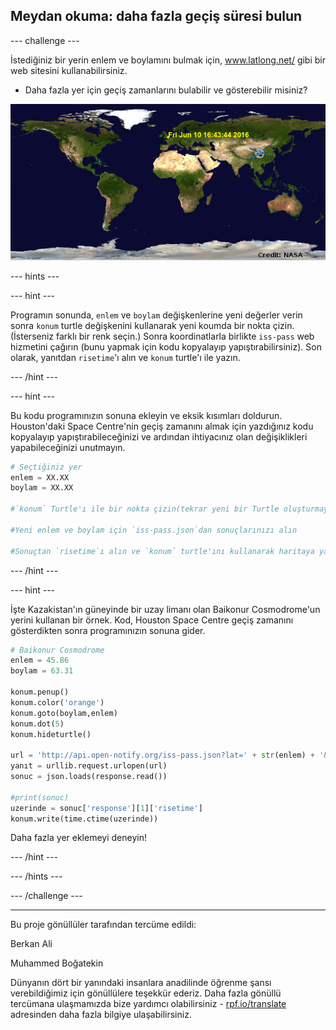 ## Meydan okuma: daha fazla geçiş süresi bulun

--- challenge ---

İstediğiniz bir yerin enlem ve boylamını bulmak için, <a href="http://www.latlong.net/" target="_blank">www.latlong.net/</a> gibi bir web sitesini kullanabilirsiniz.

+ Daha fazla yer için geçiş zamanlarını bulabilir ve gösterebilir misiniz? 

![ekran görüntüsü](images/iss-final.png)

--- hints ---


--- hint ---

Programın sonunda, `enlem` ve `boylam` değişkenlerine yeni değerler verin sonra `konum` turtle değişkenini kullanarak yeni koumda bir nokta çizin. (İsterseniz farklı bir renk seçin.) Sonra koordinatlarla birlikte `iss-pass` web hizmetini çağırın (bunu yapmak için kodu kopyalayıp yapıştırabilirsiniz). Son olarak, yanıtdan `risetime`'ı alın ve `konum` turtle'ı ile yazın.

--- /hint ---

--- hint ---

Bu kodu programınızın sonuna ekleyin ve eksik kısımları doldurun. Houston'daki Space Centre'nin geçiş zamanını almak için yazdığınız kodu kopyalayıp yapıştırabileceğinizi ve ardından ihtiyacınız olan değişiklikleri yapabileceğinizi unutmayın.

```python
# Seçtiğiniz yer
enlem = XX.XX
boylam = XX.XX

#`konum` Turtle'ı ile bir nokta çizin(tekrar yeni bir Turtle oluşturmaya gerek yoktur), farklı bir renk seçin

#Yeni enlem ve boylam için `iss-pass.json`dan sonuçlarınızı alın

#Sonuçtan `risetime`ı alın ve `konum` turtle'ını kullanarak haritaya yazın
```

--- /hint ---

--- hint ---

İşte Kazakistan'ın güneyinde bir uzay limanı olan Baikonur Cosmodrome'un yerini kullanan bir örnek. Kod, Houston Space Centre geçiş zamanını gösterdikten sonra programınızın sonuna gider.

```python
# Baikonur Cosmodrome
enlem = 45.86
boylam = 63.31

konum.penup()
konum.color('orange')
konum.goto(boylam,enlem)
konum.dot(5)
konum.hideturtle()

url = 'http://api.open-notify.org/iss-pass.json?lat=' + str(enlem) + '&lon=' + str(boylam)
yanıt = urllib.request.urlopen(url)
sonuc = json.loads(response.read())

#print(sonuc)
uzerinde = sonuc['response'][1]['risetime']
konum.write(time.ctime(uzerinde))
```

Daha fazla yer eklemeyi deneyin!

--- /hint ---

--- /hints ---

--- /challenge ---


***
Bu proje gönüllüler tarafından tercüme edildi:

Berkan Ali

Muhammed Boğatekin

Dünyanın dört bir yanındaki insanlara anadilinde öğrenme şansı verebildiğimiz için gönüllülere teşekkür ederiz. Daha fazla gönüllü tercümana ulaşmamızda bize yardımcı olabilirsiniz - [rpf.io/translate](https://rpf.io/translate) adresinden daha fazla bilgiye ulaşabilirsiniz.